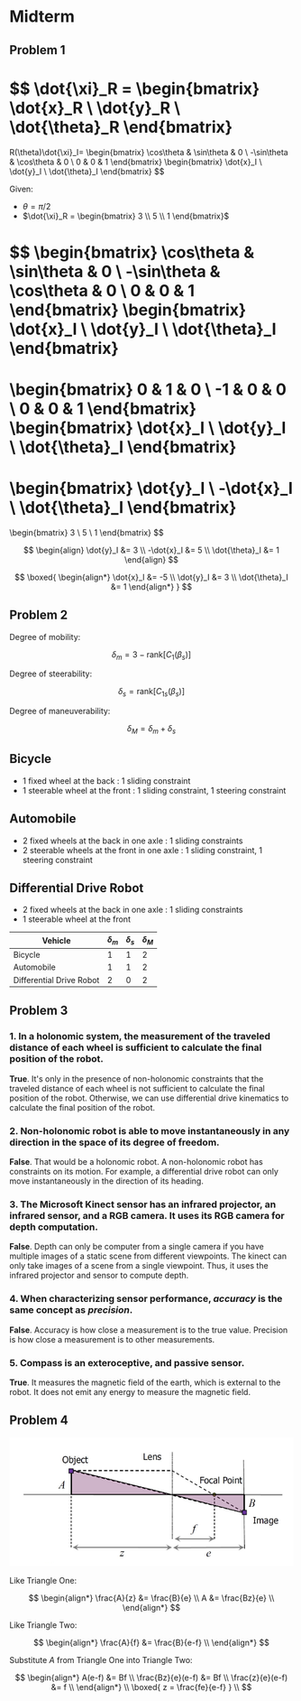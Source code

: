 # Midterm

## Problem 1

$$
\dot{\xi}_R =
\begin{bmatrix}
\dot{x}_R \\
\dot{y}_R \\
\dot{\theta}_R
\end{bmatrix}
=
R(\theta)\dot{\xi}_I=
\begin{bmatrix}
\cos\theta & \sin\theta & 0 \\
-\sin\theta & \cos\theta & 0 \\
0 & 0 & 1
\end{bmatrix}
\begin{bmatrix}
\dot{x}_I \\
\dot{y}_I \\
\dot{\theta}_I
\end{bmatrix}
$$

Given:

- $\theta = \pi/2$
- $\dot{\xi}_R = \begin{bmatrix} 3 \\ 5 \\ 1 \end{bmatrix}$

$$
\begin{bmatrix}
\cos\theta & \sin\theta & 0 \\
-\sin\theta & \cos\theta & 0 \\
0 & 0 & 1
\end{bmatrix}
\begin{bmatrix}
\dot{x}_I \\
\dot{y}_I \\
\dot{\theta}_I
\end{bmatrix}
=
\begin{bmatrix}
0 & 1 & 0 \\
-1 & 0 & 0 \\
0 & 0 & 1
\end{bmatrix}
\begin{bmatrix}
\dot{x}_I \\
\dot{y}_I \\
\dot{\theta}_I
\end{bmatrix}
=
\begin{bmatrix}
\dot{y}_I \\
-\dot{x}_I \\
\dot{\theta}_I
\end{bmatrix}
=
\begin{bmatrix}
3 \\
5 \\
1
\end{bmatrix}
$$

$$
\begin{align}
\dot{y}_I &= 3 \\
-\dot{x}_I &= 5 \\
\dot{\theta}_I &= 1
\end{align}
$$

$$
\boxed{
\begin{align*}
\dot{x}_I &= -5 \\
\dot{y}_I &= 3 \\
\dot{\theta}_I &= 1
\end{align*}
}
$$

## Problem 2

Degree of mobility:

$$
\delta_m = 3 - \text{rank}[C_1(\beta_s)]
$$

Degree of steerability:

$$
\delta_s = \text{rank}[C_{1s}(\beta_s)]
$$

Degree of maneuverability:

$$
\delta_M = \delta_m + \delta_s
$$

## Bicycle

- 1 fixed wheel at the back : 1 sliding constraint
- 1 steerable wheel at the front : 1 sliding constraint, 1 steering constraint

## Automobile

- 2 fixed wheels at the back in one axle : 1 sliding constraints
- 2 steerable wheels at the front in one axle : 1 sliding constraint, 1 steering constraint

## Differential Drive Robot

- 2 fixed wheels at the back in one axle : 1 sliding constraints
- 1 steerable wheel at the front

| Vehicle                  | $\delta_m$ | $\delta_s$ | $\delta_M$ |
| ------------------------ | ---------- | ---------- | ---------- |
| Bicycle                  | 1          | 1          | 2          |
| Automobile               | 1          | 1          | 2          |
| Differential Drive Robot | 2          | 0          | 2          |

## Problem 3

### 1. In a holonomic system, the measurement of the traveled distance of each wheel is sufficient to calculate the final position of the robot.

**True**. It's only in the presence of non-holonomic constraints that the traveled distance of each wheel is not sufficient to calculate the final position of the robot. Otherwise, we can use differential drive kinematics to calculate the final position of the robot.

### 2. Non-holonomic robot is able to move instantaneously in any direction in the space of its degree of freedom.

**False**. That would be a holonomic robot. A non-holonomic robot has constraints on its motion. For example, a differential drive robot can only move instantaneously in the direction of its heading.

### 3. The Microsoft Kinect sensor has an infrared projector, an infrared sensor, and a RGB camera. It uses its RGB camera for depth computation.

**False**. Depth can only be computer from a single camera if you have multiple images of a static scene from different viewpoints. The kinect can only take images of a scene from a single viewpoint. Thus, it uses the infrared projector and sensor to compute depth.

### 4. When characterizing sensor performance, _accuracy_ is the same concept as _precision_.

**False**. Accuracy is how close a measurement is to the true value. Precision is how close a measurement is to other measurements.

### 5. Compass is an exteroceptive, and passive sensor.

**True**. It measures the magnetic field of the earth, which is external to the robot. It does not emit any energy to measure the magnetic field.

## Problem 4

![Lens Model](Media/P4.png)

Like Triangle One:

$$
\begin{align*}
\frac{A}{z} &= \frac{B}{e} \\
A &= \frac{Bz}{e} \\
\end{align*}
$$

Like Triangle Two:

$$
\begin{align*}
\frac{A}{f} &= \frac{B}{e-f} \\
\end{align*}
$$

Substitute $A$ from Triangle One into Triangle Two:

$$
\begin{align*}
A(e-f) &= Bf \\
\frac{Bz}{e}(e-f) &= Bf \\
\frac{z}{e}(e-f) &= f \\
\end{align*} \\
\boxed{ z = \frac{fe}{e-f} } \\
$$
